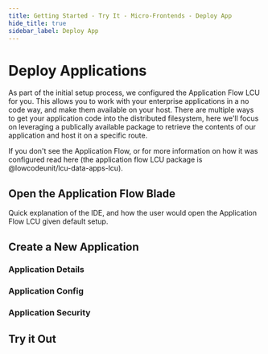 ```yaml
---
title: Getting Started - Try It - Micro-Frontends - Deploy App
hide_title: true
sidebar_label: Deploy App
---
```


# Deploy Applications

As part of the initial setup process, we configured the Application Flow LCU for you.  This allows you to work with your enterprise applications in a no code way, and make them available on your host.  There are multiple ways to get your application code into the distributed filesystem, here we'll focus on leveraging a publically available package to retrieve the contents of our application and host it on a specific route.  

If you don't see the Application Flow, or for more information on how it was configured read here (the application flow LCU package is @lowcodeunit/lcu-data-apps-lcu).

## Open the Application Flow Blade

Quick explanation of the IDE, and how the user would open the Application Flow LCU given default setup.

## Create a New Application

### Application Details

### Application Config

### Application Security

## Try it Out
